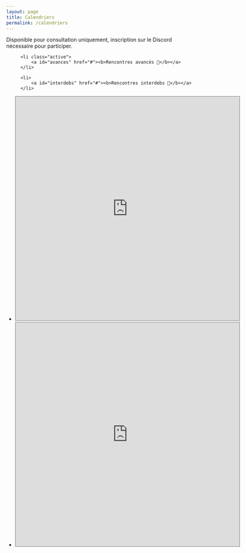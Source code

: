 ```yaml
---
layout: page
title: Calendriers 
permalink: /calendriers
---
```

<p>Disponible pour consultation uniquement, inscription sur le Discord nécessaire pour participer.</p>

<ul class="tab" data-tab="47e7fac6-28a7-4470-a67b-1e7406c42f73" data-name="calendriers">
  
      <li class="active">
          <a id="avances" href="#"><b>Rencontres avancés 🦁</b></a>
      </li>
  
      <li>
          <a id="interdebs" href="#"><b>Rencontres interdebs 🐤</b></a>
      </li>
    
</ul>
<ul class="tab-content" id="47e7fac6-28a7-4470-a67b-1e7406c42f73" data-name="calendriers">
      	<li class="active">
<iframe src="https://calendar.google.com/calendar/embed?height=600&wkst=2&ctz=Europe%2FParis&bgcolor=%23B39DDB&title=Prochaines%20rencontres%20PJC&showNav=0&showPrint=0&showTabs=0&showCalendars=0&mode=AGENDA&src=YWNqbXQwcmprZW9ldWIzaW4zam01NGlucW02bzUwb3VAaW1wb3J0LmNhbGVuZGFyLmdvb2dsZS5jb20&color=%239E69AF" style="border:solid 1px #777" width="600" height="600" frameborder="0" scrolling="no"></iframe>
      	</li>
	<li>
<iframe src="https://calendar.google.com/calendar/embed?height=600&wkst=2&ctz=Europe%2FParis&bgcolor=%23ffffff&showCalendars=0&showTabs=0&showPrint=0&showNav=0&title=Prochaines%20rencontres%20MIP&mode=AGENDA&src=MmdzMnNmamNraHBvMnBnYWpsaHQxZDZkNWtmbTFiY2FAaW1wb3J0LmNhbGVuZGFyLmdvb2dsZS5jb20&color=%234285F4" style="border:solid 1px #777" width="600" height="600" frameborder="0" scrolling="no"></iframe>
	</li>
</ul>
